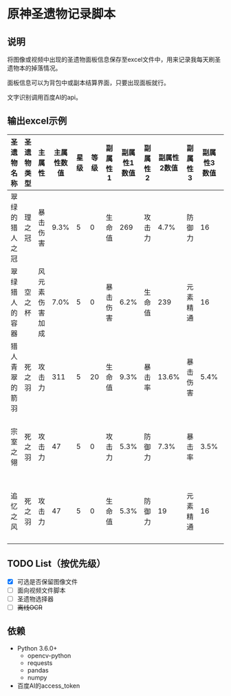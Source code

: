 # 原神圣遗物记录脚本

## 说明

将图像或视频中出现的圣遗物面板信息保存至excel文件中，用来记录我每天刷圣遗物本的掉落情况。

面板信息可以为背包中或副本结算界面，只要出现面板就行。

文字识别调用百度AI的api。

## 输出excel示例

| 圣遗物名称     | 圣遗物类型 | 主属性         | 主属性数值 | 星级 | 等级 | 副属性1  | 副属性1数值 | 副属性2 | 副属性2数值 | 副属性3  | 副属性3数值 | 副属性4      | 副属性4数值 | 所属套装     | 创建时间   |
| -------------- | ---------- | -------------- | ---------- | ---- | ---- | -------- | ----------- | ------- | ----------- | -------- | ----------- | ------------ | ----------- | ------------ | ---------- |
| 翠绿的猎人之冠 | 理之冠     | 暴击伤害       | 9.3%       | 5    | 0    | 生命值   | 269         | 攻击力  | 4.7%        | 防御力   | 16          |              |             | 翠绿之影     | 2021/01/10 |
| 翠绿猎人的容器 | 空之杯     | 风元素伤害加成 | 7.0%       | 5    | 0    | 暴击伤害 | 6.2%        | 生命值  | 239         | 元素精通 | 16          |              |             | 翠绿之影     | 2021/01/10 |
| 猎人青翠的箭羽 | 死之羽     | 攻击力         | 311        | 5    | 20   | 生命值   | 9.3%        | 暴击率  | 13.6%       | 暴击伤害 | 5.4%        | 生命值       | 269         | 翠绿之影     | 2021/01/10 |
| 宗室之翎       | 死之羽     | 攻击力         | 47         | 5    | 0    | 攻击力   | 5.3%        | 防御力  | 7.3%        | 暴击率   | 3.5%        | 生命值       | 299         | 昔日宗室之仪 | 2021/01/10 |
| 追忆之风       | 死之羽     | 攻击力         | 47         | 5    | 0    | 生命值   | 5.3%        | 防御力  | 19          | 元素精通 | 16          | 元素充能效率 | 6.5%        | 沉沦之心     | 2021/01/10 |

## TODO List（按优先级）

- [x] 可选是否保留图像文件
- [ ] 面向视频文件脚本
- [ ] 圣遗物选择器
- [ ] ~~离线OCR~~ 

## 依赖

* Python 3.6.0+
  * opencv-python
  * requests
  * pandas
  * numpy
* 百度AI的access_token



